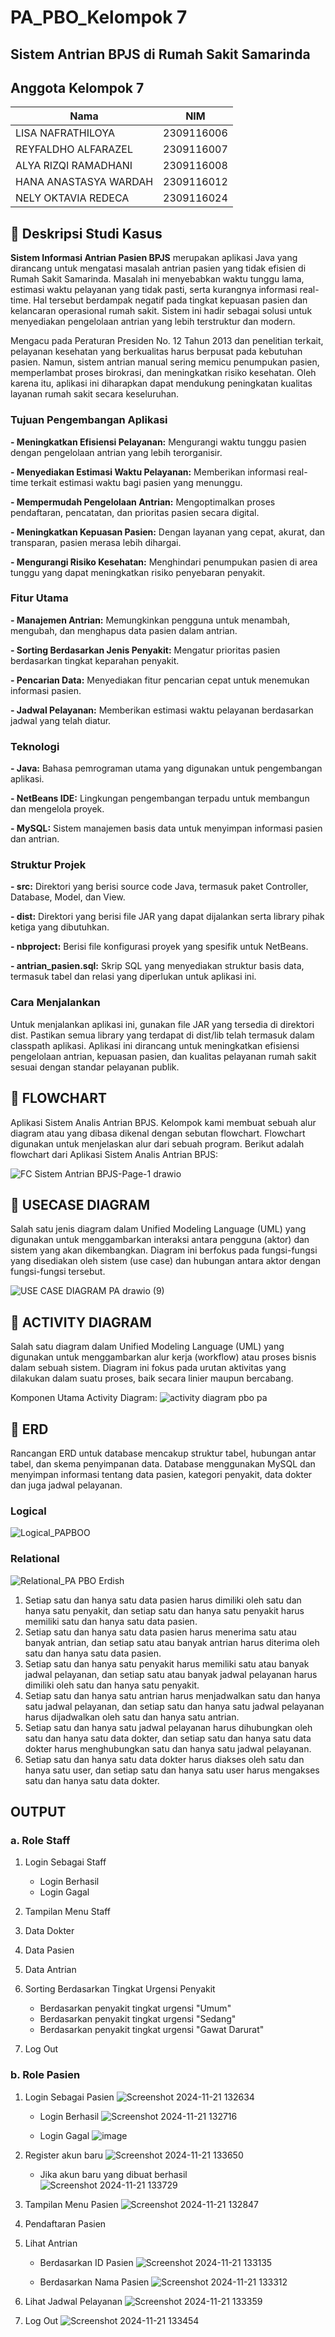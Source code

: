 # PA_PBO_Kelompok 7
## Sistem Antrian BPJS di Rumah Sakit Samarinda

## Anggota Kelompok 7
|          **Nama**          |     **NIM**     |
|----------------------------|-----------------|
| LISA NAFRATHILOYA          | 2309116006      |
| REYFALDHO ALFARAZEL        | 2309116007      |
| ALYA RIZQI RAMADHANI       | 2309116008      |
| HANA ANASTASYA WARDAH      | 2309116012      |
| NELY OKTAVIA REDECA        | 2309116024      |


## 📌 Deskripsi Studi Kasus
**Sistem Informasi Antrian Pasien BPJS** merupakan aplikasi Java yang dirancang untuk mengatasi masalah antrian pasien yang tidak efisien di Rumah Sakit Samarinda. Masalah ini menyebabkan waktu tunggu lama, estimasi waktu pelayanan yang tidak pasti, serta kurangnya informasi real-time. Hal tersebut berdampak negatif pada tingkat kepuasan pasien dan kelancaran operasional rumah sakit. Sistem ini hadir sebagai solusi untuk menyediakan pengelolaan antrian yang lebih terstruktur dan modern.

Mengacu pada Peraturan Presiden No. 12 Tahun 2013 dan penelitian terkait, pelayanan kesehatan yang berkualitas harus berpusat pada kebutuhan pasien. Namun, sistem antrian manual sering memicu penumpukan pasien, memperlambat proses birokrasi, dan meningkatkan risiko kesehatan. Oleh karena itu, aplikasi ini diharapkan dapat mendukung peningkatan kualitas layanan rumah sakit secara keseluruhan.

### Tujuan Pengembangan Aplikasi
**- Meningkatkan Efisiensi Pelayanan:** Mengurangi waktu tunggu pasien dengan pengelolaan antrian yang lebih terorganisir.

**- Menyediakan Estimasi Waktu Pelayanan:** Memberikan informasi real-time terkait estimasi waktu bagi pasien yang menunggu.

**- Mempermudah Pengelolaan Antrian:** Mengoptimalkan proses pendaftaran, pencatatan, dan prioritas pasien secara digital.

**- Meningkatkan Kepuasan Pasien:** Dengan layanan yang cepat, akurat, dan transparan, pasien merasa lebih dihargai.

**- Mengurangi Risiko Kesehatan:** Menghindari penumpukan pasien di area tunggu yang dapat meningkatkan risiko penyebaran penyakit.

### Fitur Utama
**- Manajemen Antrian:** Memungkinkan pengguna untuk menambah, mengubah, dan menghapus data pasien dalam antrian.

**- Sorting Berdasarkan Jenis Penyakit:** Mengatur prioritas pasien berdasarkan tingkat keparahan penyakit.

**- Pencarian Data:** Menyediakan fitur pencarian cepat untuk menemukan informasi pasien.

**- Jadwal Pelayanan:** Memberikan estimasi waktu pelayanan berdasarkan jadwal yang telah diatur.

### Teknologi
**- Java:** Bahasa pemrograman utama yang digunakan untuk pengembangan aplikasi.
  
**- NetBeans IDE:** Lingkungan pengembangan terpadu untuk membangun dan mengelola proyek.
  
**- MySQL:** Sistem manajemen basis data untuk menyimpan informasi pasien dan antrian.

### Struktur Projek
**- src:** Direktori yang berisi source code Java, termasuk paket Controller, Database, Model, dan View.
  
**- dist:** Direktori yang berisi file JAR yang dapat dijalankan serta library pihak ketiga yang dibutuhkan.
  
**- nbproject:** Berisi file konfigurasi proyek yang spesifik untuk NetBeans.
  
**- antrian_pasien.sql:** Skrip SQL yang menyediakan struktur basis data, termasuk tabel dan relasi yang diperlukan untuk aplikasi ini.

### Cara Menjalankan
Untuk menjalankan aplikasi ini, gunakan file JAR yang tersedia di direktori dist. Pastikan semua library yang terdapat di dist/lib telah termasuk dalam classpath aplikasi. Aplikasi ini dirancang untuk meningkatkan efisiensi pengelolaan antrian, kepuasan pasien, dan kualitas pelayanan rumah sakit sesuai dengan standar pelayanan publik.

## 📌 FLOWCHART
Aplikasi Sistem Analis Antrian BPJS. Kelompok kami membuat sebuah alur diagram atau yang dibasa dikenal dengan sebutan flowchart. Flowchart digunakan untuk menjelaskan alur dari sebuah program. Berikut adalah flowchart dari Aplikasi Sistem Analis Antrian BPJS:

![FC Sistem Antrian BPJS-Page-1 drawio](https://github.com/user-attachments/assets/e40b809c-22af-4de0-99c3-440d627dfc6e)

## 📌 USECASE DIAGRAM
Salah satu jenis diagram dalam Unified Modeling Language (UML) yang digunakan untuk menggambarkan interaksi antara pengguna (aktor) dan sistem yang akan dikembangkan. Diagram ini berfokus pada fungsi-fungsi yang disediakan oleh sistem (use case) dan hubungan antara aktor dengan fungsi-fungsi tersebut.

![USE CASE DIAGRAM PA drawio (9)](https://github.com/user-attachments/assets/c5dd28fd-6ee2-4ba6-bcb6-a9c8920cd4a4)

## 📌 ACTIVITY DIAGRAM
Salah satu diagram dalam Unified Modeling Language (UML) yang digunakan untuk menggambarkan alur kerja (workflow) atau proses bisnis dalam sebuah sistem. Diagram ini fokus pada urutan aktivitas yang dilakukan dalam suatu proses, baik secara linier maupun bercabang.

Komponen Utama Activity Diagram:
![activity diagram pbo pa](https://github.com/user-attachments/assets/b7fab713-8751-49ef-8cb0-fed580910a2e)

## 📌 ERD
Rancangan ERD untuk database mencakup struktur tabel, hubungan antar tabel, dan skema penyimpanan data. Database menggunakan MySQL dan menyimpan informasi tentang data pasien, kategori penyakit, data dokter dan juga jadwal pelayanan.
### Logical
![Logical_PAPBOO](https://github.com/user-attachments/assets/26f2a15c-02f5-435c-9b45-c186d385a99f)
### Relational
![Relational_PA PBO](https://github.com/user-attachments/assets/feaf97c5-a173-4999-a85d-71441351ff35)
Erdish
1.	Setiap satu dan hanya satu data pasien harus dimiliki oleh satu dan hanya satu penyakit, dan setiap satu dan hanya satu penyakit harus memiliki satu dan hanya satu data pasien.
2.	Setiap satu dan hanya satu data pasien harus menerima satu atau banyak antrian, dan setiap satu atau banyak antrian harus diterima oleh satu dan hanya satu data pasien.
3.	Setiap satu dan hanya satu penyakit harus memiliki satu atau banyak jadwal pelayanan, dan setiap satu atau banyak jadwal pelayanan harus dimiliki oleh satu dan hanya satu penyakit.
4.	Setiap satu dan hanya satu antrian harus menjadwalkan satu dan hanya satu jadwal pelayanan, dan setiap satu dan hanya satu jadwal pelayanan harus dijadwalkan oleh satu dan hanya satu antrian.
5.	Setiap satu dan hanya satu jadwal pelayanan harus dihubungkan oleh satu dan hanya satu data dokter, dan setiap satu dan hanya satu data dokter harus menghubungkan satu dan hanya satu jadwal pelayanan.
6.	Setiap satu dan hanya satu data dokter harus diakses oleh satu dan hanya satu user, dan setiap satu dan hanya satu user harus mengakses satu dan hanya satu data dokter.

## OUTPUT
### **a. Role Staff**
1. Login Sebagai Staff
   - Login Berhasil
   - Login Gagal

2. Tampilan Menu Staff
3. Data Dokter
4. Data Pasien
5. Data Antrian
6. Sorting Berdasarkan Tingkat Urgensi Penyakit
   - Berdasarkan penyakit tingkat urgensi "Umum"
   - Berdasarkan penyakit tingkat urgensi "Sedang"
   - Berdasarkan penyakit tingkat urgensi "Gawat Darurat"
7. Log Out
   
### **b. Role Pasien**
1. Login Sebagai Pasien
   ![Screenshot 2024-11-21 132634](https://github.com/user-attachments/assets/9eb4209b-6082-40d8-b530-7da9267edb7e)

   - Login Berhasil
     ![Screenshot 2024-11-21 132716](https://github.com/user-attachments/assets/32c0fa69-08ef-48c6-bded-05b16921e4d3)

   - Login Gagal
     ![image](https://github.com/user-attachments/assets/2ed7b33e-12ec-45ba-a99f-50116010b6dc)

2. Register akun baru
   ![Screenshot 2024-11-21 133650](https://github.com/user-attachments/assets/4159b57c-d3f2-4696-a8b0-2820760ddd9a)

   - Jika akun baru yang dibuat berhasil
     ![Screenshot 2024-11-21 133729](https://github.com/user-attachments/assets/153bf3f4-f1a5-4899-a15c-fb0b78fa88c8)

3. Tampilan Menu Pasien
   ![Screenshot 2024-11-21 132847](https://github.com/user-attachments/assets/4ca4eb71-e4e7-4e46-ab87-32151b6cc6ec)

4. Pendaftaran Pasien
5. Lihat Antrian
   - Berdasarkan ID Pasien
     ![Screenshot 2024-11-21 133135](https://github.com/user-attachments/assets/7f801c5f-bc14-438e-8cc3-1a748385b27f)

   - Berdasarkan Nama Pasien
     ![Screenshot 2024-11-21 133312](https://github.com/user-attachments/assets/6eec58fb-335b-4d89-ae02-8689be10d484)

6. Lihat Jadwal Pelayanan
   ![Screenshot 2024-11-21 133359](https://github.com/user-attachments/assets/1d5d0f29-11d5-44f6-b979-573a87ec7b92)

7. Log Out
   ![Screenshot 2024-11-21 133454](https://github.com/user-attachments/assets/a21a294f-83f1-484d-83f3-65ae4e7a8713)


